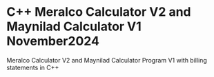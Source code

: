 # C++ Meralco Calculator V2 and Maynilad Calculator V1 November2024
Meralco Calculator V2 and Maynilad Calculator Program V1 with billing statements in C++
